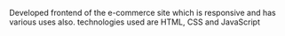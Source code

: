 Developed frontend of the e-commerce site which is responsive and has various uses also.
technologies used are HTML, CSS and JavaScript
